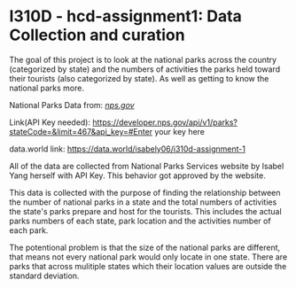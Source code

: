 # I310D - hcd-assignment1: Data Collection and curation
The goal of this project is to look at the national parks across the country (categorized by state) and the numbers of activities the parks held toward their tourists (also categorized by state). As well as getting to know the national parks more.

National Parks Data from: [*nps.gov*](https://www.nps.gov/subjects/developer/api-documentation.htm#/)

Link(API Key needed): https://developer.nps.gov/api/v1/parks?stateCode=&limit=467&api_key=#Enter your key here

data.world link: https://data.world/isabely06/i310d-assignment-1

All of the data are collected from National Parks Services website by Isabel Yang herself with API Key. This behavior got approved by the website.

This data is collected with the purpose of finding the relationship between the number of national parks in a state and the total numbers of activities the state's parks prepare and host for the tourists. This includes the actual parks numbers of each state, park location and the activities number of each park. 

The potentional problem is that the size of the national parks are different, that means not every national park would only locate in one state. There are parks that across mulitiple states which their location values are outside the standard deviation.
